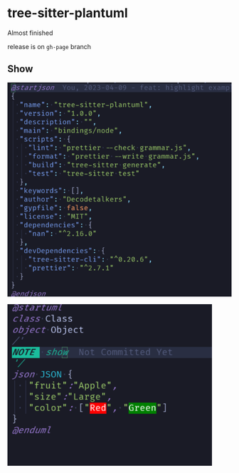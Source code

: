 # tree-sitter-plantuml

Almost finished

release is on `gh-page` branch

## Show

![json](./show/showjson.png)

![plantuml](./show/show.png)
